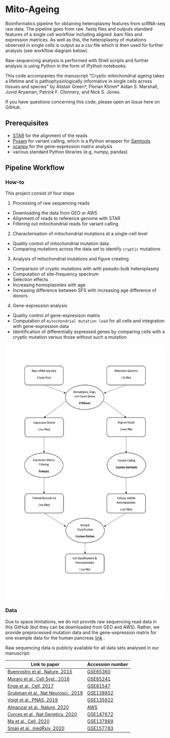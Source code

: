 # Mito-Ageing


Bioinformatics pipeline for obtaining heteroplasmy features from scRNA-seq raw data. The pipeline goes from raw .fastq files and outputs standard features of a single cell workflow including aligned .bam files and expression matrices. As well as this, the heteroplasmy of mutations observed in single cells is output as a csv file which is then used for further analysis (see workflow diagram below).

Raw-sequencing analysis is performed with Shell scripts and further analysis is using Python in the form of iPython notebooks.

This code accompanies the manuscript "Cryptic mitochondrial ageing takes a lifetime and is pathophysiologically informative in single cells across tissues and species" by Alistair Green*, Florian Klimm* Aidan S. Marshall, Juvid Aryaman, Patrick F. Chinnery, and Nick S. Jones.

If you have questions concerning this code, please open an Issue here on GitHub.

## Prerequisites
- [STAR](https://github.com/alexdobin/STAR) for the alignment of the reads
- [Pysam](https://github.com/pysam-developers/pysam) for variant calling, which is a Python wrapper for [Samtools](http://www.htslib.org/)
- [scanpy](https://github.com/theislab/scanpy) for the gene-expression matrix analysis
- various standard Python libraries (e.g, numpy, pandas)
## Pipeline Workflow

### How-to

This project consist of four steps
1. Processing of raw sequencing reads
- Downloading the data from GEO or AWS
- Alignment of reads to reference genome with STAR
- Filtering out mitochondrial reads for variant calling
2. Characterisation of mitochondrial mutations at a single-cell level
- Quality control of mitochondrial mutation data
- Comparing mutations across the data set to identify `cryptic` mutations
3. Analysis of mitochondrial mutations and figure creating
- Comparison of cryptic mutations with with pseudo-bulk heteroplasmy
- Computation of site-frequency spectrum
- Selection effects
- Increasing homoplasmies with age
- Increasing difference between SFS with increasing age difference of donors
4. Gene-expression analysis
- Quality control of gene-expresison matrix
- Computation of `mitochondrial mutation load` for all cells and integration with gene-expression data
- Identification of differentially expressed genes by comparing cells with a cryptic mutation versus those without such a mutation

<p align="center">
<img src="./figures/workflow/Pipeline_Workflow.png" height="800" />
</p>

### Data

Due to space limitations, we do not provide raw sequencing read data in this GitHub (but they can be downloaded from GEO and AWS). Rather, we provide preprocessed mutation data and the gene-expression matrix for one example data for the human pancreas [link](https://pubmed.ncbi.nlm.nih.gov/28965763/) .

Raw sequencing data is publicly available for all data sets analysed in our manuscript:

| Link to paper | Accession number |
| ---      | ---              |
|    [Buenrostro et al., Nature, 2015](https://pubmed.ncbi.nlm.nih.gov/26083756/)          |  [GSE65360](https://www.ncbi.nlm.nih.gov/geo/query/acc.cgi?acc=GSE65360)      |
|    [Muraro et al., Cell Syst., 2016](https://pubmed.ncbi.nlm.nih.gov/27693023/)          |  [GSE85241](https://www.ncbi.nlm.nih.gov/geo/query/acc.cgi?acc=GSE85241)      |
|    [Enge et al., Cell, 2017](https://pubmed.ncbi.nlm.nih.gov/28965763/)          |  [GSE81547](https://www.ncbi.nlm.nih.gov/geo/query/acc.cgi?acc=GSE81547)      |
|    [Grubman et al., Nat Neurosci., 2019](https://pubmed.ncbi.nlm.nih.gov/31768052/)          |  [GSE138852](https://www.ncbi.nlm.nih.gov/geo/query/acc.cgi?acc=GSE138852)      |
|    [Voigt et al., PNAS, 2019](https://pubmed.ncbi.nlm.nih.gov/31712411/)          |  [GSE135922](https://www.ncbi.nlm.nih.gov/geo/query/acc.cgi?acc=GSE135922)      |
|    [Almanzar et al., Nature, 2020](https://www.nature.com/articles/s41586-020-2496-1)          |  [AWS](https://registry.opendata.aws/tabula-muris-senis/)      |
|    [Corces et al., Nat Genetics, 2020](https://www.nature.com/articles/s41588-020-00721-x)          |  [GSE147672](https://www.ncbi.nlm.nih.gov/geo/query/acc.cgi?acc=GSE147672)      |
|    [Ma et al., Cell, 2020](https://pubmed.ncbi.nlm.nih.gov/32109414/)          |  [GSE137869](https://www.ncbi.nlm.nih.gov/geo/query/acc.cgi?acc=GSE137869)      |
|    [Smaji et al., medRxiv, 2020](https://www.medrxiv.org/content/10.1101/2020.09.28.20202812v1)          |  [GSE157783](https://www.ncbi.nlm.nih.gov/geo/query/acc.cgi?acc=GSE157783)      |
